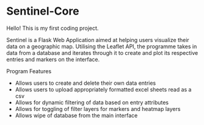 # Sentinel-Core
Hello! This is my first coding project. 

Sentinel is a Flask Web Application aimed at helping users visualize their data on a geographic map. 
Utilising the Leaflet API, the programme takes in data from a database and iterates through it to create and plot its respective entries and markers on the interface. 

Program Features
- Allows users to create and delete their own data entries
- Allows users to upload appropriately formatted excel sheets read as a csv
- Allows for dynamic filtering of data based on entry attributes
- Allows for toggling of filter layers for markers and heatmap layers
- Allows wipe of database from the main interface

